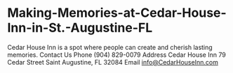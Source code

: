 # Making-Memories-at-Cedar-House-Inn-in-St.-Augustine-FL
Cedar House Inn is a spot where people can create and cherish lasting memories.  Contact Us  Phone  (904) 829-0079  Address  Cedar House Inn  79 Cedar Street  Saint Augustine, FL 32084  Email  info@CedarHouseInn.com
